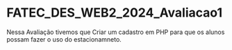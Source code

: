 # FATEC_DES_WEB2_2024_Avaliacao1
Nessa Avaliação tivemos que Criar um cadastro em PHP para que os alunos possam fazer o uso do estacionamneto.
